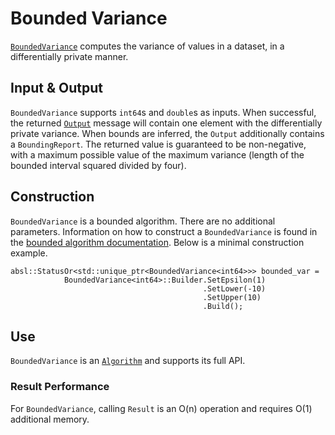 # Bounded Variance

[`BoundedVariance`](https://github.com/google/differential-privacy/blob/main/cc/algorithms/bounded-variance.h) computes the
variance of values in a dataset, in a differentially private manner.

## Input & Output

`BoundedVariance` supports `int64`s and `double`s as inputs. When
successful, the returned [`Output`](../protos.md) message will contain one
element with the differentially private variance. When bounds are
inferred, the `Output` additionally contains a `BoundingReport`. The returned
value is guaranteed to be non-negative, with a maximum possible value of the
maximum variance (length of the bounded interval squared divided by four).

## Construction

`BoundedVariance` is a bounded algorithm. There are no additional parameters.
Information on how to construct a `BoundedVariance` is found in the
[bounded algorithm documentation](bounded-algorithm.md). Below is a minimal
construction example.

```
absl::StatusOr<std::unique_ptr<BoundedVariance<int64>>> bounded_var =
            BoundedVariance<int64>::Builder.SetEpsilon(1)
                                           .SetLower(-10)
                                           .SetUpper(10)
                                           .Build();
```

## Use

`BoundedVariance` is an [`Algorithm`](algorithm.md) and supports its full API.

### Result Performance

For `BoundedVariance`, calling `Result` is an O(n) operation and requires O(1)
additional memory.
